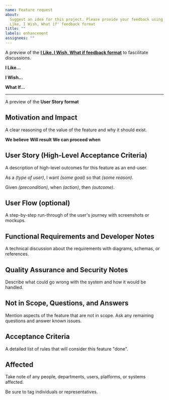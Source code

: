 ```yaml
---
name: Feature request
about:
  Suggest an idea for this project. Please provide your feedback using the 'I
  Like, I Wish, What if' feedback format
title: ""
labels: enhancement
assignees: ""
---
```


A preview of the [**I Like, I Wish, What if feedback format**](https://public-media.interaction-design.org/pdf/I-Like-I-Wish-What-If.pdf) to fascilitate discussions.

**I Like...**

<!--(A clear and concise description of what you like about the prototype.)-->

**I Wish...**

<!--(A clear and concise description of how the prototype can be changed or improved so as to address some concerns or issues.)-->

**What If...**

<!--(Express new suggestions that might not have a direct link to the prototype.)-->

---

A preview of the **User Story format**

## Motivation and Impact

A clear reasoning of the value of the feature and why it should exist.

**We believe** <!--(this capability)-->
**Will result** <!--(this outcome)-->
**We can proceed when** <!--(measurable signal)-->

## User Story (High-Level Acceptance Criteria)

A description of high-level outcomes for this feature as an end-user.

As a _(type of user)_, I want _(some goal)_ so that _(some reason)_.

Given _(precondition)_, when _(action)_, then _(outcome)_.

## User Flow (optional)

A step-by-step run-through of the user's journey with screenshots or mockups.

## Functional Requirements and Developer Notes

A technical discussion about the requirements with diagrams, schemas, or references.

## Quality Assurance and Security Notes

Describe what could go wrong with the system and how it would be handled.

## Not in Scope, Questions, and Answers

Mention aspects of the feature that are not in scope.
Ask any remaining questions and answer known issues.

## Acceptance Criteria

A detailed list of rules that will consider this feature "done".

## Affected

Take note of any people, departments, users, platforms, or systems affected.

Be sure to tag individuals or representatives.
